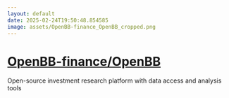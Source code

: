 ```yaml
---
layout: default
date: 2025-02-24T19:50:48.854585
image: assets/OpenBB-finance_OpenBB_cropped.png
---
```


# [OpenBB-finance/OpenBB](https://github.com/OpenBB-finance/OpenBB)

Open-source investment research platform with data access and analysis tools
